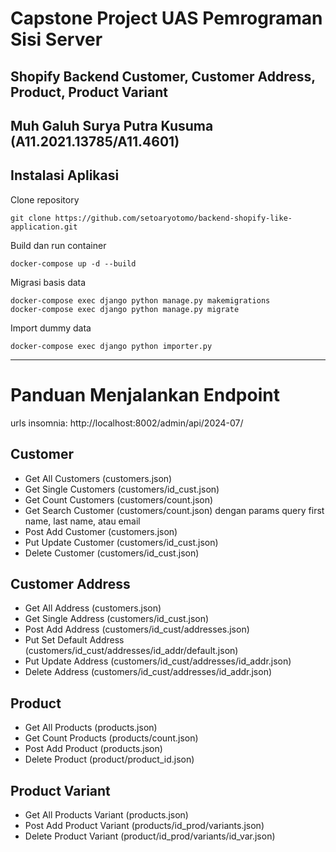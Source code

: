 
# Capstone Project UAS Pemrograman Sisi Server
## Shopify Backend Customer, Customer Address, Product, Product Variant

Muh Galuh Surya Putra Kusuma (A11.2021.13785/A11.4601)
----------

## Instalasi Aplikasi


Clone repository

    git clone https://github.com/setoaryotomo/backend-shopify-like-application.git

Build dan run container

    docker-compose up -d --build

Migrasi basis data

    docker-compose exec django python manage.py makemigrations 
    docker-compose exec django python manage.py migrate

Import dummy data

    docker-compose exec django python importer.py

----------

# Panduan Menjalankan Endpoint
urls insomnia: http://localhost:8002/admin/api/2024-07/
## Customer
- Get All Customers (customers.json)
- Get Single Customers (customers/id_cust.json)
- Get Count Customers (customers/count.json)
- Get Search Customer (customers/count.json) dengan params query first name, last name, atau email
- Post Add Customer (customers.json)
- Put Update Customer (customers/id_cust.json)
- Delete Customer (customers/id_cust.json)
## Customer Address
- Get All Address (customers.json)
- Get Single Address (customers/id_cust.json)
- Post Add Address (customers/id_cust/addresses.json)
- Put Set Default Address (customers/id_cust/addresses/id_addr/default.json)
- Put Update Address (customers/id_cust/addresses/id_addr.json)
- Delete Address (customers/id_cust/addresses/id_addr.json)
## Product
- Get All Products (products.json)
- Get Count Products (products/count.json)
- Post Add Product (products.json)
- Delete Product (product/product_id.json)
## Product Variant
- Get All Products Variant (products.json)
- Post Add Product Variant (products/id_prod/variants.json)
- Delete Product Variant (product/id_prod/variants/id_var.json)




